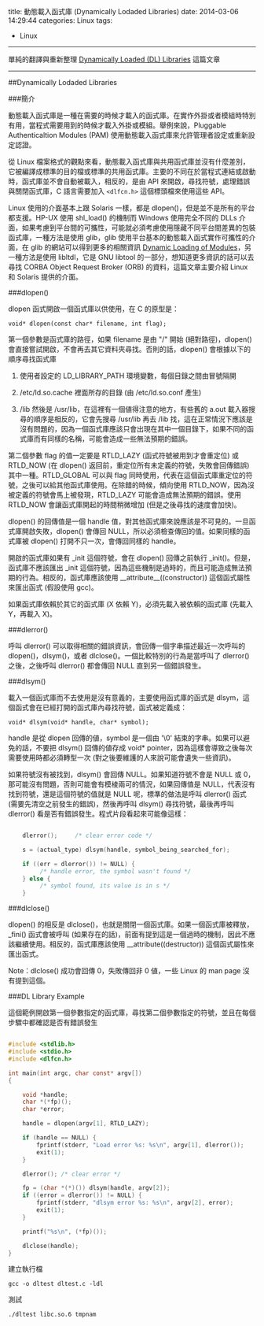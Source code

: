 title: 動態載入函式庫 (Dynamically Lodaded Libraries)
date: 2014-03-06 14:29:44
categories: Linux
tags:
- Linux
---

單純的翻譯與重新整理 [Dynamically Loaded (DL) Libraries](http://tldp.org/HOWTO/Program-Library-HOWTO/dl-libraries.html) 這篇文章

<!-- more -->

---

##Dynamically Lodaded Libraries

###簡介

動態載入函式庫是一種在需要的時候才載入的函式庫。在實作外掛或者模組時特別有用，當程式需要用到的時候才載入外掛或模組。舉例來說，Pluggable Authenticaltion Modules (PAM) 使用動態載入函式庫來允許管理者設定或重新設定認證。

從 Linux 檔案格式的觀點來看，動態載入函式庫與共用函式庫並沒有什麼差別，它被編譯成標準的目的檔或標準的共用函式庫。主要的不同在於當程式連結或啟動時，函式庫並不會自動被載入，相反的，是由 API 來開啟，尋找符號，處理錯誤與關閉函式庫，C 語言需要加入 `<dlfcn.h>` 這個標頭檔來使用這些 API。

Linux 使用的介面基本上跟 Solaris 一樣，都是 dlopen()，但是並不是所有的平台都支援。HP-UX 使用 shl\_load() 的機制而 Windows 使用完全不同的 DLLs 介面，如果考慮到平台間的可攜性，可能就必須考慮使用隱藏不同平台間差異的包裝函式庫，一種方法是使用 glib，glib 使用平台基本的動態載入函式實作可攜性的介面，在 glib 的網站可以得到更多的相關資訊 [Dynamic Loading of Modules](http://developer.gnome.org/glib/stable/glib-Dynamic-Loading-of-Modules.html)，另一種方法是使用 libltdl，它是 GNU libtool 的一部分，想知道更多資訊的話可以去尋找 CORBA Object Request Broker (ORB) 的資料，這篇文章主要介紹 Linux 和 Solaris 提供的介面。

###dlopen()

dlopen 函式開啟一個函式庫以供使用，在 C 的原型是：

`void* dlopen(const char* filename, int flag);`

第一個參數是函式庫的路徑，如果 filename 是由 "/" 開始 (絕對路徑)，dlopen() 會直接嘗試開啟，不會再去其它資料夾尋找。否則的話，dlopen() 會根據以下的順序尋找函式庫

1. 使用者設定的 LD\_LIBRARY\_PATH 環境變數，每個目錄之間由冒號隔開

2. /etc/ld.so.cache 裡面所存的目錄 (由 /etc/ld.so.conf 產生)

3. /lib 然後是 /usr/lib，在這裡有一個値得注意的地方，有些舊的 a.out 載入器搜尋的順序是相反的，它會先搜尋 /usr/lib 再去 /lib 找，這在正常情況下應該是沒有問題的，因為一個函式庫應該只會出現在其中一個目錄下，如果不同的函式庫而有同樣的名稱，可能會造成一些無法預期的錯誤。

第二個參數 flag 的值一定要是 RTLD\_LAZY (函式符號被用到才會重定位) 或 RTLD\_NOW (在 dlopen() 返回前，重定位所有未定義的符號，失敗會回傳錯誤) 其中一種。RTLD\_GLOBAL 可以與 flag 同時使用，代表在這個函式庫重定位的符號，之後可以給其他函式庫使用。在除錯的時候，傾向使用 RTLD\_NOW，因為沒被定義的符號會馬上被發現，RTLD\_LAZY 可能會造成無法預期的錯誤。使用 RTLD\_NOW 會讓函式庫開起的時間稍微增加 (但是之後尋找的速度會加快)。

dlopen() 的回傳值是一個 handle 值，對其他函式庫來說應該是不可見的。一旦函式庫開啟失敗，dlopen() 會傳回 NULL，所以必須檢查傳回的值。如果同樣的函式庫被 dlopen() 打開不只一次，會傳回同樣的 handle。

開啟的函式庫如果有 \_init 這個符號，會在 dlopen() 回傳之前執行 \_init()。但是，函式庫不應該匯出 \_init 這個符號，因為這些機制是過時的，而且可能造成無法預期的行為。相反的，函式庫應該使用 \_\_attribute\_\_((constructor)) 這個函式屬性來匯出函式 (假設使用 gcc)。

如果函式庫依賴於其它的函式庫 (X 依賴 Y)，必須先載入被依賴的函式庫 (先載入 Y，再載入 X)。

###dlerror()

呼叫 dlerror() 可以取得相關的錯誤資訊，會回傳一個字串描述最近一次呼叫的 dlopen()，dlsym()，或者 dlclose()。一個比較特別的行為是當呼叫了 dlerror() 之後，之後呼叫 dlerror() 都會傳回 NULL 直到另一個錯誤發生。

###dlsym()

載入一個函式庫而不去使用是沒有意義的，主要使用函式庫的函式是 dlsym，這個函式會在已經打開的函式庫內尋找符號，函式被定義成：

`void* dlsym(void* handle, char* symbol);`

handle 是從 dlopen 回傳的値，symbol 是一個由 '\0' 結束的字串。如果可以避免的話，不要把 dlsym() 回傳的値存成 void\* pointer，因為這樣會導致之後每次需要使用時都必須轉型一次 (對之後要維護的人來說可能會遺失一些資訊)。

如果符號沒有被找到，dlsym() 會回傳 NULL。如果知道符號不會是 NULL 或 0，那可能沒有問題，否則可能會有模棱兩可的情況，如果回傳值是 NULL，代表沒有找到符號，還是這個符號的值就是 NULL 呢，標準的做法是呼叫 dlerror() 函式 (需要先清空之前發生的錯誤)，然後再呼叫 dlsym() 尋找符號，最後再呼叫 dlerror() 看是否有錯誤發生。程式片段看起來可能像這樣：

``` c

    dlerror();     /* clear error code */

    s = (actual_type) dlsym(handle, symbol_being_searched_for);

    if ((err = dlerror()) != NULL) {
         /* handle error, the symbol wasn't found */
    } else {
         /* symbol found, its value is in s */
    }

```

###dlclose()

dlopen() 的相反是 dlclose()，也就是關閉一個函式庫。如果一個函式庫被釋放，\_fini() 函式會被呼叫 (如果存在的話)，前面有提到這是一個過時的機制，因此不應該繼續使用。相反的，函式庫應該使用 \_\_attribute((destructor)) 這個函式屬性來匯出函式。

Note：dlclose() 成功會回傳 0，失敗傳回非 0 値，一些 Linux 的 man page 沒有提到這個。

###DL Library Example

這個範例開啟第一個參數指定的函式庫，尋找第二個參數指定的符號，並且在每個步驟中都確認是否有錯誤發生

``` c dltest.c

#include <stdlib.h>
#include <stdio.h>
#include <dlfcn.h>

int main(int argc, char const* argv[])
{

    void *handle;
    char *(*fp)();
    char *error;

    handle = dlopen(argv[1], RTLD_LAZY);

    if (handle == NULL) {
        fprintf(stderr, "Load error %s: %s\n", argv[1], dlerror());
        exit(1);
    }

    dlerror(); /* clear error */

    fp = (char *(*)()) dlsym(handle, argv[2]);
    if ((error = dlerror()) != NULL) {
        fprintf(stderr, "dlsym error %s: %s\n", argv[2], error);
        exit(1);
    }

    printf("%s\n", (*fp)());

    dlclose(handle);
}


```

建立執行檔

`gcc -o dltest dltest.c -ldl`

測試

`./dltest libc.so.6 tmpnam`
